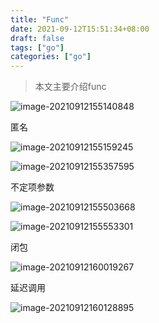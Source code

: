 ```yaml
---
title: "Func"
date: 2021-09-12T15:51:34+08:00
draft: false
tags: ["go"]
categories: ["go"]
---
```


> 本文主要介绍func

![image-20210912155140848](https://luckly007.oss-cn-beijing.aliyuncs.com/img/image-20210912155140848.png)

匿名

![image-20210912155159245](https://luckly007.oss-cn-beijing.aliyuncs.com/img/image-20210912155159245.png)

![image-20210912155357595](https://luckly007.oss-cn-beijing.aliyuncs.com/img/image-20210912155357595.png)

不定项参数

![image-20210912155503668](https://luckly007.oss-cn-beijing.aliyuncs.com/img/image-20210912155503668.png)

![image-20210912155553301](https://luckly007.oss-cn-beijing.aliyuncs.com/img/image-20210912155553301.png)

闭包

![image-20210912160019267](https://luckly007.oss-cn-beijing.aliyuncs.com/img/image-20210912160019267.png)

延迟调用

![image-20210912160128895](https://luckly007.oss-cn-beijing.aliyuncs.com/img/image-20210912160128895.png)